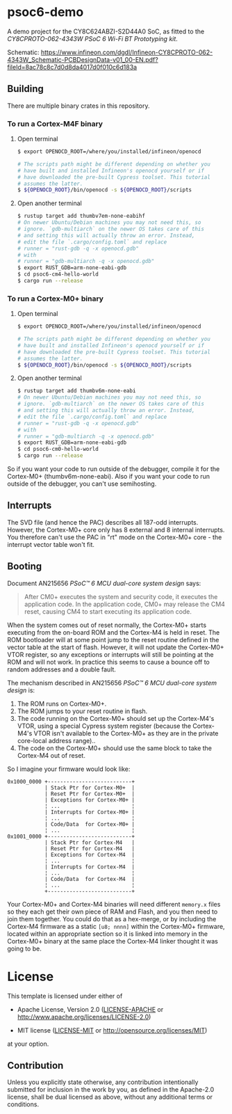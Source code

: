 # psoc6-demo

A demo project for the CY8C624ABZI-S2D44A0 SoC, as fitted to the
*CY8CPROTO-062-4343W PSoC 6 Wi-Fi BT Prototyping kit*.

Schematic: <https://www.infineon.com/dgdl/Infineon-CY8CPROTO-062-4343W_Schematic-PCBDesignData-v01_00-EN.pdf?fileId=8ac78c8c7d0d8da4017d0f010c6d183a>

## Building

There are multiple binary crates in this repository.

### To run a Cortex-M4F binary

1. Open terminal

    ```sh
    $ export OPENOCD_ROOT=/where/you/installed/infineon/openocd

    # The scripts path might be different depending on whether you
    # have built and installed Infineon's openocd yourself or if
    # have downloaded the pre-built Cypress toolset. This tutorial
    # assumes the latter.
    $ ${OPENOCD_ROOT}/bin/openocd -s ${OPENOCD_ROOT}/scripts
    ```

2. Open another terminal

    ```sh
    $ rustup target add thumbv7em-none-eabihf
    # On newer Ubuntu/Debian machines you may not need this, so
    # ignore. `gdb-multiarch` on the newer OS takes care of this
    # and setting this will actually throw an error. Instead,
    # edit the file `.cargo/config.toml` and replace 
    # runner = "rust-gdb -q -x openocd.gdb"
    # with
    # runner = "gdb-multiarch -q -x openocd.gdb"
    $ export RUST_GDB=arm-none-eabi-gdb
    $ cd psoc6-cm4-hello-world
    $ cargo run --release
    ```

### To run a Cortex-M0+ binary

1. Open terminal

    ```sh
    $ export OPENOCD_ROOT=/where/you/installed/infineon/openocd

    # The scripts path might be different depending on whether you
    # have built and installed Infineon's openocd yourself or if
    # have downloaded the pre-built Cypress toolset. This tutorial
    # assumes the latter.
    $ ${OPENOCD_ROOT}/bin/openocd -s ${OPENOCD_ROOT}/scripts
    ```

2. Open another terminal
  
    ```sh
    $ rustup target add thumbv6m-none-eabi
    # On newer Ubuntu/Debian machines you may not need this, so
    # ignore. `gdb-multiarch` on the newer OS takes care of this
    # and setting this will actually throw an error. Instead,
    # edit the file `.cargo/config.toml` and replace 
    # runner = "rust-gdb -q -x openocd.gdb"
    # with
    # runner = "gdb-multiarch -q -x openocd.gdb"
    $ export RUST_GDB=arm-none-eabi-gdb
    $ cd psoc6-cm0-hello-world
    $ cargo run --release
    ```

So if you want your code to run outside of the debugger, compile it for the
Cortex-M0+ (thumbv6m-none-eabi). Also if you want your code to run outside of
the debugger, you can't use semihosting.

## Interrupts

The SVD file (and hence the PAC) describes all 187-odd interrupts. However, the
Cortex-M0+ core only has 8 external and 8 internal interrupts. You therefore
can't use the PAC in "rt" mode on the Cortex-M0+ core - the interrupt vector
table won't fit.

## Booting

Document AN215656 *PSoC™ 6 MCU dual-core system design* says:

> After CM0+ executes the system and security code, it executes the application
> code. In the application code, CM0+ may release the CM4 reset, causing CM4 to
> start executing its application code.

When the system comes out of reset normally, the Cortex-M0+ starts executing
from the on-board ROM and the Cortex-M4 is held in reset. The ROM bootloader
will at some point jump to the reset routine defined in the vector table at the
start of flash. However, it will not update the Cortex-M0+ VTOR register, so any
exceptions or interrupts will still be pointing at the ROM and will not work. In
practice this seems to cause a bounce off to random addresses and a double
fault.

The mechanism described in AN215656 *PSoC™ 6 MCU dual-core system design* is:

1. The ROM runs on Cortex-M0+.
2. The ROM jumps to your reset routine in flash.
3. The code running on the Cortex-M0+ should set up the Cortex-M4's VTOR, using
   a special Cypress system register (because the Cortex-M4's VTOR isn't
   available to the Cortex-M0+ as they are in the private core-local address
   range)..
4. The code on the Cortex-M0+ should use the same block to take the Cortex-M4 out of reset.

So I imagine your firmware would look like:

```text
0x1000_0000 +---------------------------+
            | Stack Ptr for Cortex-M0+  |
            | Reset Ptr for Cortex-M0+  |
            | Exceptions for Cortex-M0+ |
            ¦ ...                       ¦
            | Interrupts for Cortex-M0+ |
            ¦ ...                       ¦
            | Code/Data  for Cortex-M0+ |
            ¦ ...                       ¦
0x1001_0000 +---------------------------+
            | Stack Ptr for Cortex-M4   |
            | Reset Ptr for Cortex-M4   |
            | Exceptions for Cortex-M4  |
            ¦ ...                       ¦
            | Interrupts for Cortex-M4  |
            ¦ ...                       ¦
            | Code/Data  for Cortex-M4  |
            ¦ ...                       ¦
            +---------------------------+
```

Your Cortex-M0+ and Cortex-M4 binaries will need different `memory.x` files so
they each get their own piece of RAM and Flash, and you then need to join them
together. You could do that as a hex-merge, or by including the Cortex-M4
firmware as a static `[u8; nnnn]` within the Cortex-M0+ firmware, located within
an appropriate section so it is linked into memory in the Cortex-M0+ binary at
the same place the Cortex-M4 linker thought it was going to be.

# License

This template is licensed under either of

- Apache License, Version 2.0 ([LICENSE-APACHE](LICENSE-APACHE) or
  http://www.apache.org/licenses/LICENSE-2.0)

- MIT license ([LICENSE-MIT](LICENSE-MIT) or http://opensource.org/licenses/MIT)

at your option.

## Contribution

Unless you explicitly state otherwise, any contribution intentionally submitted
for inclusion in the work by you, as defined in the Apache-2.0 license, shall be
dual licensed as above, without any additional terms or conditions.
